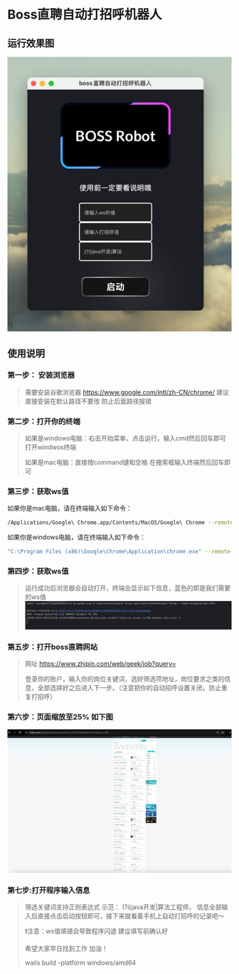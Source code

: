# Boss直聘自动打招呼机器人

## 运行效果图

[<img src="demo_image/img_3.png"/>](demo_image/img_3.png)
## 使用说明
### **第一步**： 安装浏览器
>需要安装谷歌浏览器 https://www.google.com/intl/zh-CN/chrome/  建议直接安装在默认路径不要改 防止后面路径报错

### **第二步**：打开你的终端
> 
>如果是windows电脑：右击开始菜单，点击运行，输入cmd然后回车即可打开windwos终端
>
>如果是mac电脑：直接按command键和空格  在搜索框输入终端然后回车即可
>
### **第三步**：获取ws值 

如果你是mac电脑，请在终端输入如下命令：  
```bash
/Applications/Google\ Chrome.app/Contents/MacOS/Google\ Chrome --remote-debugging-port=9222
```

如果你是windows电脑，请在终端输入如下命令：
```bash
"C:\Program Files (x86)\Google\Chrome\Application\chrome.exe" --remote-debugging-port=9222
```

### **第四步**：获取ws值
>运行成功后浏览器会自动打开，终端会显示如下信息，蓝色的即是我们需要的ws值
[<img src="demo_image/img_1.png"/>](demo_image/img_1.png)

### 第五步：打开boss直聘网站
>网址 https://www.zhipin.com/web/geek/job?query=
> 
> 登录你的账户，输入你的岗位关键词，选好筛选项地址，岗位要求之类的信息，全部选择好之后进入下一步。（注意把你的自动招呼设置关闭，防止重复打招呼）
>
### 第六步：页面缩放至25% 如下图
[<img src="demo_image/img_2.png"/>](demo_image/img_2.png)

### 第七步:打开程序输入信息  
>筛选关键词支持正则表达式 示范： (?i)java开发|算法工程师， 信息全部输入后直接点击启动按钮即可，接下来就看着手机上自动打招呼的记录吧～
>
> 
> ❗️注意：ws值填错会导致程序闪退  建议填写前确认好
> 
>希望大家早日找到工作 加油！
> 
>
> 
> wails build -platform windows/amd64